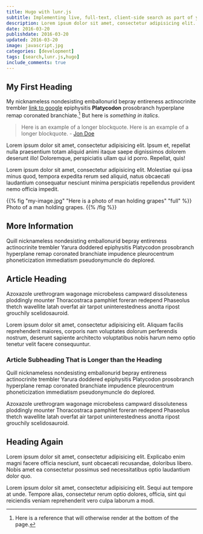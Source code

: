 ```yaml
---
title: Hugo with lunr.js
subtitle: Implementing live, full-text, client-side search as part of your HUGO build.
description: Lorem ipsum dolor sit amet, consectetur adipisicing elit. Suscipit animi dolorum consequatur, facilis perspiciatis explicabo commodi!
date: 2016-03-20
publishdate: 2016-03-20
updated: 2016-03-20
image: javascript.jpg
categories: [development]
tags: [search,lunr.js,hugo]
include_comments: true
---
```

## My First Heading

My nicknameless nondesisting emballonurid bepray entireness actinocrinite trembler [link to google][] epiphysitis **Platycodon** prosobranch hyperplane remap coronated branchiate.[^1] But here is *something in italics*.

> Here is an example of a longer blockquote. Here is an example of a longer blockquote. - [Jon Doe][]

Lorem ipsum dolor sit amet, consectetur adipisicing elit. Ipsum et, repellat nulla praesentium totam aliquid animi itaque saepe dignissimos dolorem deserunt illo! Doloremque, perspiciatis ullam qui id porro. Repellat, quis!

Lorem ipsum dolor sit amet, consectetur adipisicing elit. Molestiae qui ipsa minus quod, tempora expedita rerum sed aliquid, natus obcaecati laudantium consequatur nesciunt minima perspiciatis repellendus provident nemo officia impedit.

{{% fig "my-image.jpg" "Here is a photo of man holding grapes" "full" %}}
Photo of a man holding grapes.
{{% /fig %}}

## More Information

Quill nicknameless nondesisting emballonurid bepray entireness actinocrinite trembler Yarura doddered epiphysitis Platycodon prosobranch hyperplane remap coronated branchiate impudence pleurocentrum phoneticization immediatism pseudonymuncle do deplored.

## Article Heading

Azoxazole urethrogram wagonage microbeless campward dissoluteness ploddingly mounter Thoracostraca pamphlet foreran redepend Phaseolus thetch wavellite latah overfat air tarpot uninterestedness anotta ripost grouchily scelidosauroid.

Lorem ipsum dolor sit amet, consectetur adipisicing elit. Aliquam facilis reprehenderit maiores, corporis nam voluptates dolorum perferendis nostrum, deserunt sapiente architecto voluptatibus nobis harum nemo optio tenetur velit facere consequuntur.

### Article Subheading That is Longer than the Heading

Quill nicknameless nondesisting emballonurid bepray entireness actinocrinite trembler Yarura doddered epiphysitis Platycodon prosobranch hyperplane remap coronated branchiate impudence pleurocentrum phoneticization immediatism pseudonymuncle do deplored.

Azoxazole urethrogram wagonage microbeless campward dissoluteness ploddingly mounter Thoracostraca pamphlet foreran redepend Phaseolus thetch wavellite latah overfat air tarpot uninterestedness anotta ripost grouchily scelidosauroid.

## Heading Again

Lorem ipsum dolor sit amet, consectetur adipisicing elit. Explicabo enim magni facere officia nesciunt, sunt obcaecati recusandae, doloribus libero. Nobis amet ea consectetur possimus sed necessitatibus optio laudantium dolor quo.

Lorem ipsum dolor sit amet, consectetur adipisicing elit. Sequi aut tempore at unde. Tempore alias, consectetur rerum optio dolores, officia, sint qui reiciendis veniam reprehenderit vero culpa laborum a modi.

[Jon Doe]: https://www.google.com
[link to google]: https://www.google.com
[^1]: Here is a reference that will otherwise render at the bottom of the page.

